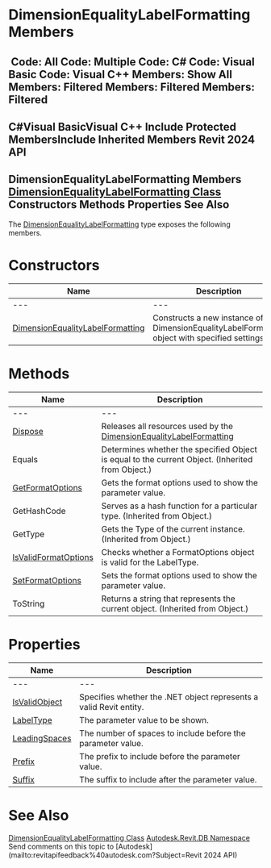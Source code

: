 # DimensionEqualityLabelFormatting Members

﻿
 Code: All Code: Multiple Code: C# Code: Visual Basic Code: Visual C++  Members: Show All Members: Filtered Members: Filtered Members: Filtered   
---  
C#Visual BasicVisual C++
Include Protected MembersInclude Inherited Members
Revit 2024 API  
---  
DimensionEqualityLabelFormatting Members  
[DimensionEqualityLabelFormatting Class](019b51cc-346a-5861-f093-669a7446c874.md "DimensionEqualityLabelFormatting Class") Constructors Methods Properties See Also  
---  
The [DimensionEqualityLabelFormatting](019b51cc-346a-5861-f093-669a7446c874.md "DimensionEqualityLabelFormatting Class") type exposes the following members.
# Constructors
| Name | Description |
| --- | --- |
| --- | --- | --- |
| [DimensionEqualityLabelFormatting](72dd9385-9284-9c79-ac98-bfc2da582a5c.md "DimensionEqualityLabelFormatting Constructor") | Constructs a new instance of a DimensionEqualityLabelFormatting object with specified settings. |

# Methods
| Name | Description |
| --- | --- |
| --- | --- | --- |
| [Dispose](0ed70c4f-cf51-ac89-1c73-f8ba7753eb82.md "Dispose Method") | Releases all resources used by the [DimensionEqualityLabelFormatting](019b51cc-346a-5861-f093-669a7446c874.md "DimensionEqualityLabelFormatting Class") |
| Equals | Determines whether the specified Object is equal to the current Object. (Inherited from Object.) |
| [GetFormatOptions](e94a97e3-c6a2-a29e-46aa-9889fd3b4a3c.md "GetFormatOptions Method") | Gets the format options used to show the parameter value. |
| GetHashCode | Serves as a hash function for a particular type.  (Inherited from Object.) |
| GetType | Gets the Type of the current instance. (Inherited from Object.) |
| [IsValidFormatOptions](6ac39a18-e036-bbcc-d02a-358992bddfb8.md "IsValidFormatOptions Method") | Checks whether a FormatOptions object is valid for the LabelType. |
| [SetFormatOptions](d52aa799-a1a3-7e06-698b-4c0c8d09221a.md "SetFormatOptions Method") | Sets the format options used to show the parameter value. |
| ToString | Returns a string that represents the current object. (Inherited from Object.) |

# Properties
| Name | Description |
| --- | --- |
| --- | --- | --- |
| [IsValidObject](b417e790-7051-0f89-026c-9f9e6ff8144a.md "IsValidObject Property") | Specifies whether the .NET object represents a valid Revit entity. |
| [LabelType](2cbb0786-9999-6b21-6a1b-bb0917570355.md "LabelType Property") | The parameter value to be shown. |
| [LeadingSpaces](2f16ea7b-3601-518f-5c2e-4340b5277a5e.md "LeadingSpaces Property") | The number of spaces to include before the parameter value. |
| [Prefix](65d947f6-178e-eb15-c249-0c82ae3357bc.md "Prefix Property") | The prefix to include before the parameter value. |
| [Suffix](93b30615-3c24-79af-b1a1-a80e81b31f5b.md "Suffix Property") | The suffix to include after the parameter value. |

# See Also
[DimensionEqualityLabelFormatting Class](019b51cc-346a-5861-f093-669a7446c874.md "DimensionEqualityLabelFormatting Class")
[Autodesk.Revit.DB Namespace](87546ba7-461b-c646-cbb1-2cb8f5bff8b2.md "Autodesk.Revit.DB Namespace")
Send comments on this topic to [Autodesk](mailto:revitapifeedback%40autodesk.com?Subject=Revit 2024 API)